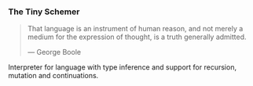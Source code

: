 ### The Tiny Schemer

> That language is an instrument of human reason, and not merely a medium for the expression
> of thought, is a truth generally admitted.
> 
> — George Boole

Interpreter for language with type inference and support for recursion, mutation and continuations.

